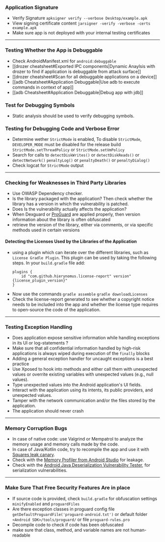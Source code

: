 ### Application Signature
- Verify Signature 
`apksigner verify --verbose Desktop/example.apk`
- View signing certificate content
`jarsigner -verify -verbose -certs example.apk`
- Make sure app is not deployed with your internal testing certificates

***

### Testing Whether the App is Debuggable
- Check AndroidManifest.xml for `android:debuggable`
- [[drozer cheatsheet#Exported IPC components|Dynamic Anaylsis with drozer to find if application is debuggable from attack surface]]
- [[drozer cheatsheet#Scan for all debuggable applications on a device]]
- [[adb Cheatsheet#Application Debuggable|Use adb to execute commands in context of app]]
- [[adb Cheatsheet#Application Debuggable|Debug app with jdb]]


### Test for Debugging Symbols
- Static analysis should be used to verify debugging symbols.


### Testing for Debugging Code and Verbose Error
- Determine wether `StrictMode` is enabled, To disable `StrictMode`, `DEVELOPER_MODE` must be disabled for the release build
`StrictMode.setThreadPolicy` or `StrictMode.setVmPolicy`
- Search for calls to 
`detectDiskWrites()` or `detectDiskReads()` or `detectNetwork()`
`penaltyLog()` or `penaltyDeath()` or `penaltyDialog()`
- Check logcat for `StrictMode` output

***

### Checking for Weaknesses in Third Party Libraries
- Use OWASP Dependency checker.
- Is the library packaged with the application? Then check whether the library has a version in which the vulnerability is patched.
- Does Is the vulnerability actually affects the application?
- When Dexguard or [ProGuard](/mobile-security-testing-guide/appendix/0x08-testing-tools#proguard) are applied properly, then version information about the library is often obfuscated
- retrieve the version of the library, either via comments, or via specific methods used in certain versions

#### Detecting the Licenses Used by the Libraries of the Application
- using a plugin which can iterate over the different libraries, such as `License Gradle Plugin`. This plugin can be used by taking the following steps.
In your `build.gradle` file add:
	```
	plugins {
		id "com.github.hierynomus.license-report" version"{license_plugin_version}"
	}
	```
- Now use the commands
`gradle assemble`
`gradle downloadLicenses`
- Check the license-report generated to see whether a copyright notice needs to be included into the app and whether the license type requires to open-source the code of the application.

***

### Testing Exception Handling
- Does application  expose sensitive information while handling exceptions in its UI or log-statements ?
- Make sure that all confidential information handled by high-risk applications is always wiped during execution of the `finally` blocks
- Adding a general exception handler for uncaught exceptions is a best practice 
-  Use Xposed to hook into methods and either call them with unexpected values or overrite existing variables with unexpected values (e.g., null values).
-   Type unexpected values into the Android application's UI fields.
-   Interact with the application using its intents, its public providers, and unexpected values.
-   Tamper with the network communication and/or the files stored by the application.
- The application should never crash

***

### Memory Corruption Bugs
-   In case of native code: use Valgrind or Mempatrol to analyze the memory usage and memory calls made by the code.
-   In case of Java/Kotlin code, try to recompile the app and use it with [Squares leak canary](https://github.com/square/leakcanary).
-   Check with the [Memory Profiler from Android Studio](https://developer.android.com/studio/profile/memory-profiler) for leakage.
-   Check with the [Android Java Deserialization Vulnerability Tester](https://github.com/modzero/modjoda), for serialization vulnerabilities.

***

### Make Sure That Free Security Features Are in place
- If source code is provided, check `build.gradle`  for obfuscation settings
`minifyEnabled` and `proguardFiles`
- Are there exception classes in proguard config file
`getDefaultProguardFile('proguard-android.txt')` or default folder `<Android SDK>/tools/proguard/` or file `proguard-rules.pro`
- Decompile code to check if code has been obfuscated
- make sure that class, method, and variable names are not human-readable
